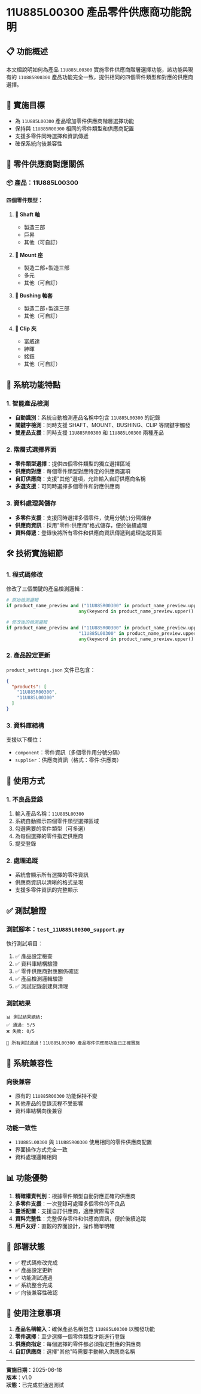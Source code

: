 # 11U885L00300 產品零件供應商功能說明

## 📋 功能概述
本文檔說明如何為產品 `11U885L00300` 實施零件供應商階層選擇功能，該功能與現有的 `11U885R00300` 產品功能完全一致，提供相同的四個零件類型和對應的供應商選擇。

## 🎯 實施目標
- 為 `11U885L00300` 產品增加零件供應商階層選擇功能
- 保持與 `11U885R00300` 相同的零件類型和供應商配置
- 支援多零件同時選擇和資訊傳遞
- 確保系統向後兼容性

## 🔧 零件供應商對應關係

### 📦 產品：11U885L00300

#### 四個零件類型：
1. **🔧 Shaft 軸**
   - 製造三部
   - 巨昇
   - 其他（可自訂）

2. **🔧 Mount 座**
   - 製造二部+製造三部
   - 多元
   - 其他（可自訂）

3. **🔧 Bushing 軸套**
   - 製造二部+製造三部
   - 其他（可自訂）

4. **🔧 Clip 夾**
   - 富威達
   - 紳暉
   - 銘鈺
   - 其他（可自訂）

## 🚀 系統功能特點

### 1. 智能產品檢測
- **自動識別**：系統自動檢測產品名稱中包含 `11U885L00300` 的記錄
- **關鍵字檢測**：同時支援 SHAFT、MOUNT、BUSHING、CLIP 等關鍵字觸發
- **雙產品支援**：同時支援 `11U885R00300` 和 `11U885L00300` 兩種產品

### 2. 階層式選擇界面
- **零件類型選擇**：提供四個零件類型的獨立選擇區域
- **供應商對應**：每個零件類型對應特定的供應商選項
- **自訂供應商**：支援"其他"選項，允許輸入自訂供應商名稱
- **多選支援**：可同時選擇多個零件和對應供應商

### 3. 資料處理與儲存
- **多零件支援**：支援同時選擇多個零件，使用分號(;)分隔儲存
- **供應商資訊**：採用"零件:供應商"格式儲存，便於後續處理
- **資料傳遞**：登錄後將所有零件和供應商資訊傳遞到處理追蹤頁面

## 🛠️ 技術實施細節

### 1. 程式碼修改
修改了三個關鍵的產品檢測邏輯：

```python
# 原始檢測邏輯
if product_name_preview and ("11U885R00300" in product_name_preview.upper() or 
                           any(keyword in product_name_preview.upper() for keyword in ['SHAFT', 'MOUNT', 'BUSHING', 'CLIP'])):

# 修改後的檢測邏輯
if product_name_preview and ("11U885R00300" in product_name_preview.upper() or 
                           "11U885L00300" in product_name_preview.upper() or 
                           any(keyword in product_name_preview.upper() for keyword in ['SHAFT', 'MOUNT', 'BUSHING', 'CLIP'])):
```

### 2. 產品設定更新
`product_settings.json` 文件已包含：
```json
{
  "products": [
    "11U885R00300",
    "11U885L00300"
  ]
}
```

### 3. 資料庫結構
支援以下欄位：
- `component`：零件資訊（多個零件用分號分隔）
- `supplier`：供應商資訊（格式：零件:供應商）

## 📱 使用方式

### 1. 不良品登錄
1. 輸入產品名稱：`11U885L00300`
2. 系統自動顯示四個零件類型選擇區域
3. 勾選需要的零件類型（可多選）
4. 為每個選擇的零件指定供應商
5. 提交登錄

### 2. 處理追蹤
- 系統會顯示所有選擇的零件資訊
- 供應商資訊以清晰的格式呈現
- 支援多零件資訊的完整顯示

## ✅ 測試驗證

### 測試腳本：`test_11U885L00300_support.py`

執行測試項目：
1. ✅ 產品設定檢查
2. ✅ 資料庫結構驗證
3. ✅ 零件供應商對應關係確認
4. ✅ 產品檢測邏輯驗證
5. ✅ 測試記錄創建與清理

### 測試結果
```
📊 測試結果總結:
✅ 通過: 5/5
❌ 失敗: 0/5

🎉 所有測試通過！11U885L00300 產品零件供應商功能已正確實施
```

## 🔄 系統兼容性

### 向後兼容
- 原有的 `11U885R00300` 功能保持不變
- 其他產品的登錄流程不受影響
- 資料庫結構向後兼容

### 功能一致性
- `11U885L00300` 與 `11U885R00300` 使用相同的零件供應商配置
- 界面操作方式完全一致
- 資料處理邏輯相同

## 📊 功能優勢

1. **精確權責判別**：根據零件類型自動對應正確的供應商
2. **多零件支援**：一次登錄可處理多個零件的不良品
3. **靈活配置**：支援自訂供應商，適應實際需求
4. **資料完整性**：完整保存零件和供應商資訊，便於後續追蹤
5. **用戶友好**：直觀的界面設計，操作簡單明確

## 🚀 部署狀態

- ✅ 程式碼修改完成
- ✅ 產品設定更新
- ✅ 功能測試通過
- ✅ 系統整合完成
- ✅ 向後兼容性確認

## 📝 使用注意事項

1. **產品名稱輸入**：確保產品名稱包含 `11U885L00300` 以觸發功能
2. **零件選擇**：至少選擇一個零件類型才能進行登錄
3. **供應商指定**：每個選擇的零件都必須指定對應的供應商
4. **自訂供應商**：選擇"其他"時需要手動輸入供應商名稱

---

**實施日期**：2025-06-18  
**版本**：v1.0  
**狀態**：已完成並通過測試 